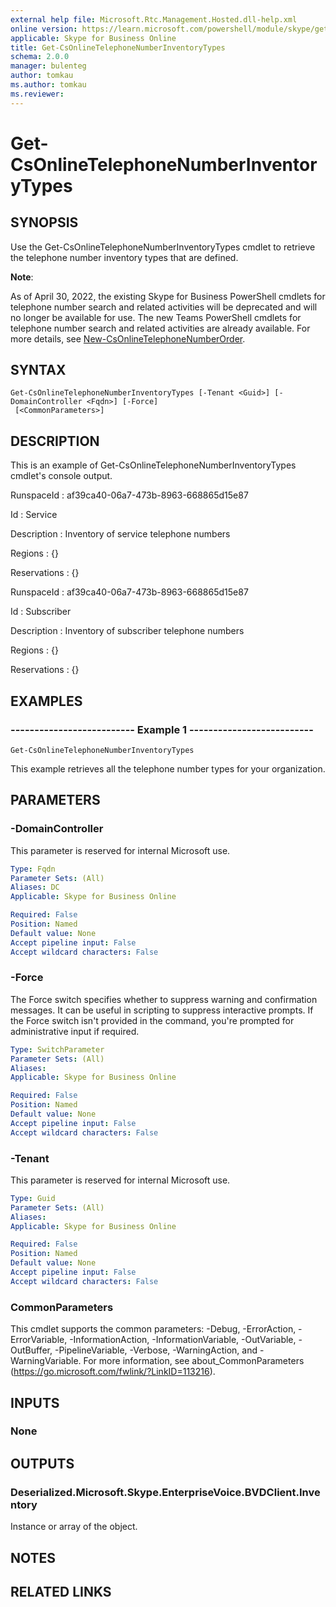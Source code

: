 ```yaml
---
external help file: Microsoft.Rtc.Management.Hosted.dll-help.xml 
online version: https://learn.microsoft.com/powershell/module/skype/get-csonlinetelephonenumberinventorytypes
applicable: Skype for Business Online
title: Get-CsOnlineTelephoneNumberInventoryTypes
schema: 2.0.0
manager: bulenteg
author: tomkau
ms.author: tomkau
ms.reviewer:
---
```


# Get-CsOnlineTelephoneNumberInventoryTypes

## SYNOPSIS
Use the Get-CsOnlineTelephoneNumberInventoryTypes cmdlet to retrieve the telephone number inventory types that are defined.

**Note**:

As of April 30, 2022, the existing Skype for Business PowerShell cmdlets for telephone number search and related activities will be deprecated and will no longer be available for use. The new Teams PowerShell cmdlets for telephone number search and related activities are already available. For more details, see [New-CsOnlineTelephoneNumberOrder](https://learn.microsoft.com/powershell/module/teams/new-csonlinetelephonenumberorder?view=teams-ps).

## SYNTAX

```
Get-CsOnlineTelephoneNumberInventoryTypes [-Tenant <Guid>] [-DomainController <Fqdn>] [-Force]
 [<CommonParameters>]
```

## DESCRIPTION
This is an example of Get-CsOnlineTelephoneNumberInventoryTypes cmdlet's console output.

RunspaceId : af39ca40-06a7-473b-8963-668865d15e87

Id : Service

Description : Inventory of service telephone numbers

Regions : {}

Reservations : {}

RunspaceId : af39ca40-06a7-473b-8963-668865d15e87

Id : Subscriber

Description : Inventory of subscriber telephone numbers

Regions : {}

Reservations : {}

## EXAMPLES

### -------------------------- Example 1 --------------------------
```
Get-CsOnlineTelephoneNumberInventoryTypes
```

This example retrieves all the telephone number types for your organization.


## PARAMETERS

### -DomainController
This parameter is reserved for internal Microsoft use.

```yaml
Type: Fqdn
Parameter Sets: (All)
Aliases: DC
Applicable: Skype for Business Online

Required: False
Position: Named
Default value: None
Accept pipeline input: False
Accept wildcard characters: False
```

### -Force
The Force switch specifies whether to suppress warning and confirmation messages.
It can be useful in scripting to suppress interactive prompts.
If the Force switch isn't provided in the command, you're prompted for administrative input if required.

```yaml
Type: SwitchParameter
Parameter Sets: (All)
Aliases: 
Applicable: Skype for Business Online

Required: False
Position: Named
Default value: None
Accept pipeline input: False
Accept wildcard characters: False
```

### -Tenant
This parameter is reserved for internal Microsoft use.

```yaml
Type: Guid
Parameter Sets: (All)
Aliases: 
Applicable: Skype for Business Online

Required: False
Position: Named
Default value: None
Accept pipeline input: False
Accept wildcard characters: False
```

### CommonParameters
This cmdlet supports the common parameters: -Debug, -ErrorAction, -ErrorVariable, -InformationAction, -InformationVariable, -OutVariable, -OutBuffer, -PipelineVariable, -Verbose, -WarningAction, and -WarningVariable. For more information, see about_CommonParameters (https://go.microsoft.com/fwlink/?LinkID=113216).

## INPUTS

### None


## OUTPUTS

### Deserialized.Microsoft.Skype.EnterpriseVoice.BVDClient.Inventory
Instance or array of the object.

## NOTES

## RELATED LINKS
